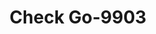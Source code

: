 ---
f_zip-code: 74820
f_state-code: OK
title: Check Go-9903
f_phone: 580-332-7520
f_city-only: Ada
f_address: 1106 N Hills Shopping Center Ada
f_location-unique-id: '9903'
slug: check-go-9903
updated-on: '2024-05-30T13:46:58.046Z'
created-on: '2024-05-30T13:36:59.803Z'
published-on: '2024-05-30T13:54:32.469Z'
f_city-state: cms/city/ada-ok.md
f_company: cms/company/check-go.md
f_state: cms/state/oklahoma.md
layout: '[payday-loan].html'
tags: payday-loan
---